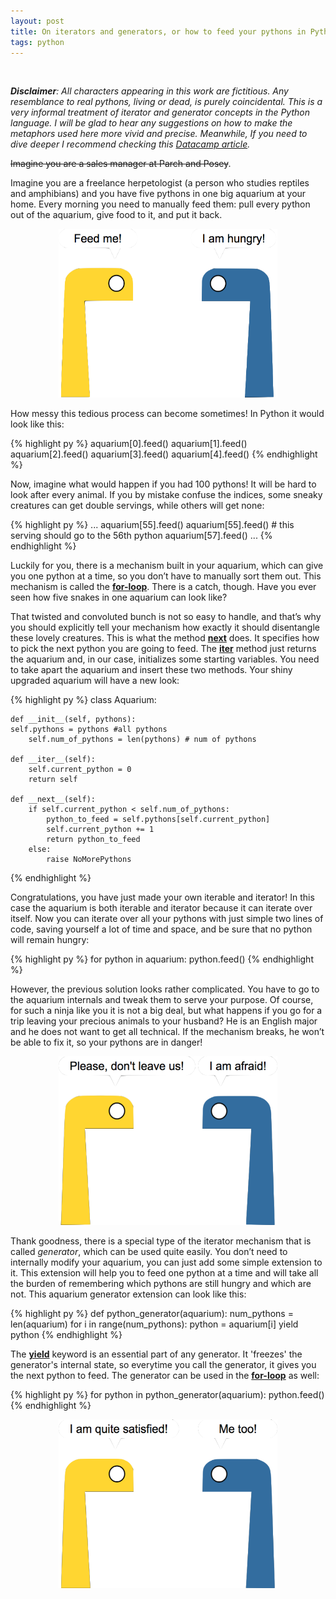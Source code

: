 ```yaml
---
layout: post
title: On iterators and generators, or how to feed your pythons in Python
tags: python
---
```

&nbsp;

<em>**Disclaimer**: All characters appearing in this work are fictitious. Any resemblance to real pythons, living or dead, is purely coincidental. This is a very informal treatment of iterator and generator concepts in the Python language. I will be glad to hear any suggestions on how to make the metaphors used here more vivid and precise. Meanwhile, If you need to dive deeper I recommend checking this [Datacamp article](https://www.datacamp.com/community/tutorials/python-iterator-tutorial). </em>

<del>Imagine you are a sales manager at Parch and Posey</del>.

Imagine you are a freelance herpetologist (a person who studies reptiles and amphibians) and you have five pythons in one big aquarium at your home. Every morning you need to manually feed them: pull every python out of the aquarium, give food to it, and put it back.

<p align="center">
<img src="/images/both_1.png" height="270" width="350">
</p>

How messy this tedious process can become sometimes! In Python it would look like this:

{% highlight py %}
aquarium[0].feed()
aquarium[1].feed()
aquarium[2].feed()
aquarium[3].feed()
aquarium[4].feed()
{% endhighlight %}

Now, imagine what would happen if you had 100 pythons! It will be hard to look after every animal. If you by mistake confuse the indices, some sneaky creatures can get double servings, while others will get none:

{% highlight py %}
...
aquarium[55].feed()
aquarium[55].feed() # this serving should go to the 56th python
aquarium[57].feed()
...
{% endhighlight %}


Luckily for you, there is a mechanism built in your aquarium, which can give you one python at a time, so you don’t have to manually sort them out. This mechanism is called the <ins>**for-loop**</ins>. There is a catch, though. Have you ever seen how five snakes in one aquarium can look like?

That twisted and convoluted bunch is not so easy to handle, and that’s why you should explicitly tell your mechanism how exactly it should disentangle these lovely creatures. This is what the method <ins>**next**</ins> does. It specifies how to pick the next python you are going to feed. The <ins>**iter**</ins> method just returns the aquarium and, in our case, initializes some starting variables. You need to take apart the aquarium and insert these two methods. Your shiny upgraded aquarium will have a new look:


{% highlight py %}
class Aquarium:

    def __init__(self, pythons):
	self.pythons = pythons #all pythons
        self.num_of_pythons = len(pythons) # num of pythons

    def __iter__(self):
        self.current_python = 0
        return self

    def __next__(self):
        if self.current_python < self.num_of_pythons:
            python_to_feed = self.pythons[self.current_python]
            self.current_python += 1
            return python_to_feed
        else:
            raise NoMorePythons
{% endhighlight %}


Congratulations, you have just made your own iterable and iterator! In this case the aquarium is both iterable and iterator because it can iterate over itself. Now you can iterate over all your pythons with just simple two lines of code, saving yourself a lot of time and space, and be sure that no python will remain hungry:

{% highlight py %}
for python in aquarium:
	python.feed()
{% endhighlight %}

However, the previous solution looks rather complicated. You have to go to the aquarium internals and tweak them to serve your purpose. Of course, for such a ninja like you it is not a big deal, but what happens if you go for a trip leaving your precious animals to your husband? He is an English major and he does not want to get all technical. If the mechanism breaks, he won’t be able to fix it, so your pythons are in danger!

<p align="center">
<img src="/images/both_2.png" height="270" width="350">
</p>

Thank goodness, there is a special type of the iterator mechanism that is called <em>generator</em>, which can be used quite easily. You don’t need to internally modify your aquarium, you can just add some simple extension to it. This extension will help you to feed one python at a time and will take all the burden of remembering which pythons are still hungry and which are not. This aquarium generator extension can look like this:

{% highlight py %}
def python_generator(aquarium):
    num_pythons = len(aquarium)
    for i in range(num_pythons):
        python = aquarium[i]
	yield python
{% endhighlight %}


The <ins>**yield**</ins> keyword is an essential part of any generator. It 'freezes' the generator's internal state, so everytime you call the generator, it gives you the next python to feed. The generator can be used in the <ins>**for-loop**</ins> as well:

{% highlight py %}
for python in python_generator(aquarium):
	python.feed()
{% endhighlight %}


<p align="center">
<img src="/images/both_3.png" height="270" width="350">
</p>
